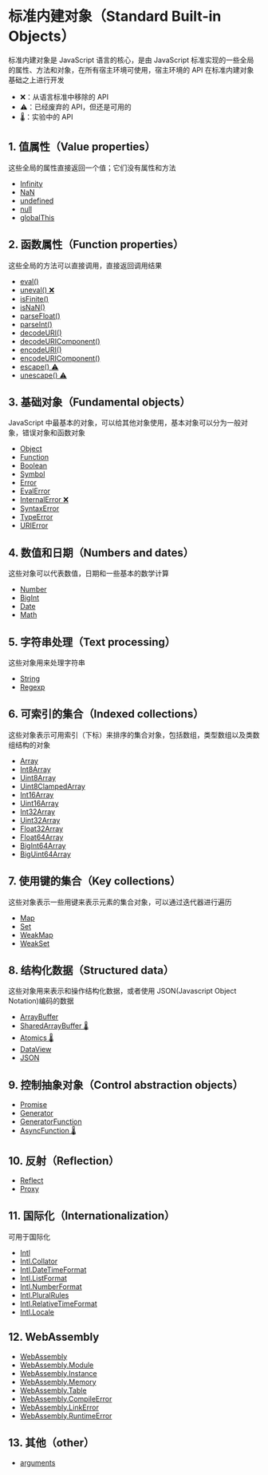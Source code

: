 # 标准内建对象（Standard Built-in Objects）

标准内建对象是 JavaScript 语言的核心，是由 JavaScript 标准实现的一些全局的属性、方法和对象，在所有宿主环境可使用，宿主环境的 API 在标准内建对象基础之上进行开发

* ❌：从语言标准中移除的 API
* ⚠️：已经废弃的 API，但还是可用的
* 🌡️：实验中的 API

## 1. 值属性（Value properties）

这些全局的属性直接返回一个值；它们没有属性和方法

* [Infinity](/built-in-objects/infinity)
* [NaN](/built-in-objects/nan)
* [undefined](/built-in-objects/undefined)
* [null](/built-in-objects/null)
* [globalThis](/built-in-objects/global-this)

## 2. 函数属性（Function properties）

这些全局的方法可以直接调用，直接返回调用结果

* [eval()](/built-in-objects/eval)
* [uneval() ❌](/built-in-objects/uneval)
* [isFinite()](/built-in-objects/is-finite)
* [isNaN()](/built-in-objects/is-nan)
* [parseFloat()](/built-in-objects/parse-float)
* [parseInt()](/built-in-objects/parse-int)
* [decodeURI()](/built-in-objects/decode-uri)
* [decodeURIComponent()](/built-in-objects/decode-uri-component)
* [encodeURI()](/built-in-objects/encode-uri)
* [encodeURIComponent()](/built-in-objects/encode-uri-component)
* [escape() ⚠️](/built-in-objects/escape)
* [unescape() ️️⚠️](/built-in-objects/unescape)

## 3. 基础对象（Fundamental objects）

JavaScript 中最基本的对象，可以给其他对象使用，基本对象可以分为一般对象，错误对象和函数对象

* [Object](/built-in-objects/object)
* [Function](/built-in-objects/function)
* [Boolean](/built-in-objects/boolean)
* [Symbol](/built-in-objects/symbol)
* [Error](/built-in-objects/error)
* [EvalError](/built-in-objects/eval-error)
* [InternalError ❌](/built-in-objects/internal-error)
* [SyntaxError](/built-in-objects/syntax-error)
* [TypeError](/built-in-objects/type-error)
* [URIError](/built-in-objects/uri-error)

## 4. 数值和日期（Numbers and dates）

这些对象可以代表数值，日期和一些基本的数学计算

* [Number](/built-in-objects/number)
* [BigInt](/built-in-objects/big-int)
* [Date](/built-in-objects/date)
* [Math](/built-in-objects/math)

## 5. 字符串处理（Text processing）

这些对象用来处理字符串

* [String](/built-in-objects/string)
* [Regexp](/built-in-objects/regexp)

## 6. 可索引的集合（Indexed collections）

这些对象表示可用索引（下标）来排序的集合对象，包括数组，类型数组以及类数组结构的对象

* [Array](/built-in-objects/array)
* [Int8Array](/built-in-objects/int-8-array)
* [Uint8Array](/built-in-objects/uint-8-array)
* [Uint8ClampedArray](/built-in-objects/uint-8-clamped-array)
* [Int16Array](/built-in-objects/int-16-array)
* [Uint16Array](/built-in-objects/uint-16-array)
* [Int32Array](/built-in-objects/int-32-array)
* [Uint32Array](/built-in-objects/uint-32-array)
* [Float32Array](/built-in-objects/float-32-array)
* [Float64Array](/built-in-objects/float-64-array)
* [BigInt64Array](/built-in-objects/big-int-64-array)
* [BigUint64Array](/built-in-objects/big-uint-64-array)

## 7. 使用键的集合（Key collections）

这些对象表示一些用键来表示元素的集合对象，可以通过迭代器进行遍历

* [Map](/built-in-objects/map)
* [Set](/built-in-objects/set)
* [WeakMap](/built-in-objects/weak-map)
* [WeakSet](/built-in-objects/weak-set)

## 8. 结构化数据（Structured data）

这些对象用来表示和操作结构化数据，或者使用 JSON(Javascript Object Notation)编码的数据

* [ArrayBuffer](/built-in-objects/array-buffer)
* [SharedArrayBuffer 🌡️](/built-in-objects/shared-array-buffer)
* [Atomics 🌡️](/built-in-objects/atomics)
* [DataView](/built-in-objects/data-view)
* [JSON](/built-in-objects/json)


## 9. 控制抽象对象（Control abstraction objects）

* [Promise](/built-in-objects/promise)
* [Generator](/built-in-objects/generator)
* [GeneratorFunction](/built-in-objects/generator-function)
* [AsyncFunction 🌡️](/built-in-objects/async-function)

## 10. 反射（Reflection）

* [Reflect](/built-in-objects/reflect)
* [Proxy](/built-in-objects/proxy)


## 11. 国际化（Internationalization）

可用于国际化

* [Intl](/built-in-objects/intl)
* [Intl.Collator](/built-in-objects/intl-collator)
* [Intl.DateTimeFormat](/built-in-objects/intl-date-time-format)
* [Intl.ListFormat](/built-in-objects/intl-list-format)
* [Intl.NumberFormat](/built-in-objects/intl-number-format)
* [Intl.PluralRules](/built-in-objects/intl-plural-rules)
* [Intl.RelativeTimeFormat](/built-in-objects/intl-relative-time-format)
* [Intl.Locale](/built-in-objects/intl-locale)

## 12. WebAssembly

* [WebAssembly](/built-in-objects/web-assembly)
* [WebAssembly.Module](/built-in-objects/web-assembly-module)
* [WebAssembly.Instance](/built-in-objects/web-assembly-instance)
* [WebAssembly.Memory](/built-in-objects/web-assembly-memory)
* [WebAssembly.Table](/built-in-objects/web-assembly-table)
* [WebAssembly.CompileError](/built-in-objects/web-assembly-compile-error)
* [WebAssembly.LinkError](/built-in-objects/web-assembly-link-error)
* [WebAssembly.RuntimeError](/built-in-objects/web-assembly-runtime-error)

## 13. 其他（other）

* [arguments](/functions/arguments)